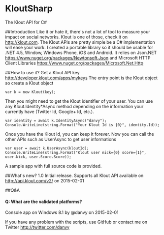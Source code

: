 # KloutSharp
The Klout API for C# 

##Introduction
Like it or hate it, there's not a lot of tool to measure your impact on social networks. Klout is one of those, check it on http://klout.com.
The Klout APIs are pretty simple be a C# implementation will ease your work. I created a portable library so it should be usable for .NET 4.5, Window, Windows Phone, iOS and Android.
It relies on Json.NET https://www.nuget.org/packages/Newtonsoft.Json and Microsoft HTTP Client Libraries https://www.nuget.org/packages/Microsoft.Net.Http

##How to use it?
Get a Klout API key http://developer.klout.com/apps/mykeys
The entry point is the Klout object so create a Klout object
```
var k = new Klout(key);
```
Then you might need to get the Klout identifier of your user. You can use any Klout.Identity*Async method depending on the information your currently have (Twitter Id, Google+ Id, etc.).
```
var identity = await k.IdentityAsync("danvy");
Console.WriteLine(string.Format("Your Klout Id is {0}", identity.Id));
```
Once you have the Klout Id, you can keep it forever.
Now you can call the other APIs such as UserAsync to get user informations
```
var user = await k.UserAsync(kloutId);
Console.WriteLine(string.Format("Klout user nick={0} score={1}", user.Nick, user.Score.Score));
```
A sample app with full source code is provided.

##What's new?
1.0 Initial release. Supports all Klout API available on http://api.klout.com/v2/ on 2015-02-01

##Q&A
#### Q: What are the validated platforms?
Console app on Windows 8.1 by @danvy on 2015-02-01

If you have any problem with the scripts, use GitHub or contact me on Twitter http://twitter.com/danvy
